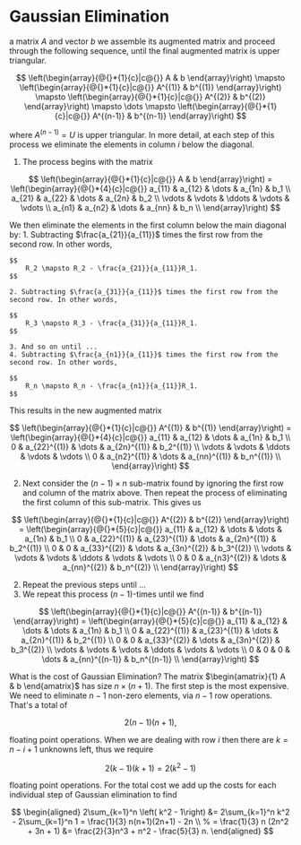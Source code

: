 # Gaussian Elimination

 a matrix $A$ and vector $b$ we assemble its augmented matrix
and proceed through the following sequence, until the final augmented
matrix is upper triangular.

$$
    \left(\begin{array}{@{}*{1}{c}|c@{}}
        A & b
    \end{array}\right)
    \mapsto
    \left(\begin{array}{@{}*{1}{c}|c@{}}
        A^{(1)} & b^{(1)}
    \end{array}\right) \mapsto
    \left(\begin{array}{@{}*{1}{c}|c@{}}
        A^{(2)} & b^{(2)}
    \end{array}\right) \mapsto
    \dots \mapsto
    \left(\begin{array}{@{}*{1}{c}|c@{}}
        A^{(n-1)} & b^{(n-1)}
    \end{array}\right)
$$

where $A^{(n-1)} = U$ is upper triangular. In more detail, at
each step of this process we eliminate the elements in column
$i$ below the diagonal.

1. The process begins with the matrix

$$
    \left(\begin{array}{@{}*{1}{c}|c@{}}
        A & b
    \end{array}\right) =
    \left(\begin{array}{@{}*{4}{c}|c@{}}
        a_{11} & a_{12} & \dots & a_{1n} & b_1 \\
        a_{21} & a_{22} & \dots & a_{2n} & b_2 \\
        \vdots & \vdots & \ddots & \vdots & \vdots \\
        a_{n1} & a_{n2} & \dots & a_{nn} & b_n \\
    \end{array}\right)
$$

We then eliminate the elements in the first column below the main diagonal by:
    1. Subtracting $\frac{a_{21}}{a_{11}}$ times the first row from the second row. In other words,

    $$
        R_2 \mapsto R_2 - \frac{a_{21}}{a_{11}}R_1.
    $$

    2. Subtracting $\frac{a_{31}}{a_{11}}$ times the first row from the second row. In other words,

    $$
        R_3 \mapsto R_3 - \frac{a_{31}}{a_{11}}R_1.
    $$

    3. And so on until ...
    4. Subtracting $\frac{a_{n1}}{a_{11}}$ times the first row from the second row. In other words,

    $$
        R_n \mapsto R_n - \frac{a_{n1}}{a_{11}}R_1.
    $$

This results in the new augmented matrix

$$
    \left(\begin{array}{@{}*{1}{c}|c@{}}
        A^{(1)} & b^{(1)}
    \end{array}\right) =
    \left(\begin{array}{@{}*{4}{c}|c@{}}
        a_{11} & a_{12} & \dots & a_{1n} & b_1 \\
        0 & a_{22}^{(1)} & \dots & a_{2n}^{(1)} & b_2^{(1)} \\
        \vdots & \vdots & \ddots & \vdots & \vdots \\
        0 & a_{n2}^{(1)} & \dots & a_{nn}^{(1)} & b_n^{(1)} \\
    \end{array}\right)
$$

2. Next consider the $(n-1)\times n$ sub-matrix found by ignoring the first row and column of the matrix above. Then repeat the process of eliminating the first column of this sub-matrix.
This gives us

$$
    \left(\begin{array}{@{}*{1}{c}|c@{}}
        A^{(2)} & b^{(2)}
    \end{array}\right) =
    \left(\begin{array}{@{}*{5}{c}|c@{}}
        a_{11}  & a_{12}        & \dots         & \dots     & a_{1n}        & b_1 \\
        0       & a_{22}^{(1)}  & a_{23}^{(1)}  & \dots     & a_{2n}^{(1)}  & b_2^{(1)} \\
        0       & 0             & a_{33}^{(2)}  & \dots     & a_{3n}^{(2)}  & b_3^{(2)} \\
        \vdots  & \vdots        & \vdots        & \ddots    & \vdots        & \vdots \\
        0       & 0             & a_{n3}^{(2)}  & \dots     & a_{nn}^{(2)}  & b_n^{(2)} \\
    \end{array}\right)
$$

2. Repeat the previous steps until ...
3. We repeat this process $(n-1)$-times until we find

$$
    \left(\begin{array}{@{}*{1}{c}|c@{}}
        A^{(n-1)} & b^{(n-1)}
    \end{array}\right) =
    \left(\begin{array}{@{}*{5}{c}|c@{}}
        a_{11}  & a_{12}        & \dots         & \dots     & a_{1n}            & b_1 \\
        0       & a_{22}^{(1)}  & a_{23}^{(1)}  & \dots     & a_{2n}^{(1)}      & b_2^{(1)} \\
        0       & 0             & a_{33}^{(2)}  & \dots     & a_{3n}^{(2)}      & b_3^{(2)} \\
        \vdots  & \vdots        & \vdots        & \ddots    & \vdots            & \vdots \\
        0       & 0             & 0             & \dots     & a_{nn}^{(n-1)}    & b_n^{(n-1)} \\
    \end{array}\right)
$$

What is the cost of Gaussian Elimination? The matrix
$\begin{amatrix}{1} A & b \end{amatrix}$ has size $n \times ( n + 1 )$.
The first step is the  most expensive. We need to eliminate $n-1$
non-zero elements, via $n-1$ row operations. That's a total of

$$
    2(n-1)(n+1),
$$

floating point operations. When we are dealing with row $i$ then there
are $k = n - i + 1$ unknowns left, thus we require

$$
    2(k-1)(k+1) = 2(k^2 - 1)
$$

floating point operations. For the total cost we add up the costs
for each individual step of Gaussian elimination to find

$$
\begin{aligned}
    2\sum_{k=1}^n \left( k^2 - 1\right) &= 2\sum_{k=1}^n k^2 - 2\sum_{k=1}^n 1
        = \frac{1}{3} n(n+1)(2n+1) - 2n \\
        % = \frac{1}{3} n (2n^2 + 3n + 1)
        &= \frac{2}{3}n^3 + n^2 - \frac{5}{3} n.
\end{aligned}
$$


